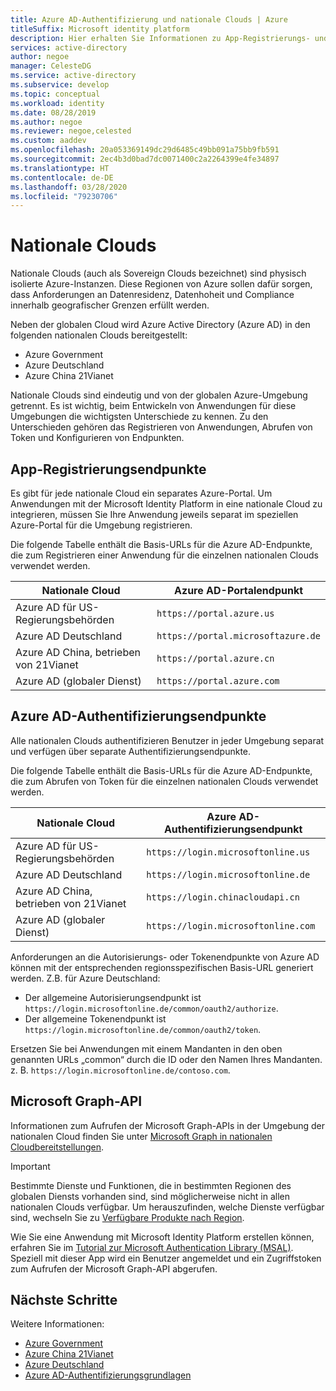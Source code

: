 ```yaml
---
title: Azure AD-Authentifizierung und nationale Clouds | Azure
titleSuffix: Microsoft identity platform
description: Hier erhalten Sie Informationen zu App-Registrierungs- und Authentifizierungsendpunkten für nationale Clouds.
services: active-directory
author: negoe
manager: CelesteDG
ms.service: active-directory
ms.subservice: develop
ms.topic: conceptual
ms.workload: identity
ms.date: 08/28/2019
ms.author: negoe
ms.reviewer: negoe,celested
ms.custom: aaddev
ms.openlocfilehash: 20a053369149dc29d6485c49bb091a75bb9fb591
ms.sourcegitcommit: 2ec4b3d0bad7dc0071400c2a2264399e4fe34897
ms.translationtype: HT
ms.contentlocale: de-DE
ms.lasthandoff: 03/28/2020
ms.locfileid: "79230706"
---
```

# <a name="national-clouds"></a>Nationale Clouds

Nationale Clouds (auch als Sovereign Clouds bezeichnet) sind physisch isolierte Azure-Instanzen. Diese Regionen von Azure sollen dafür sorgen, dass Anforderungen an Datenresidenz, Datenhoheit und Compliance innerhalb geografischer Grenzen erfüllt werden.

Neben der globalen Cloud wird Azure Active Directory (Azure AD) in den folgenden nationalen Clouds bereitgestellt:  

- Azure Government
- Azure Deutschland
- Azure China 21Vianet

Nationale Clouds sind eindeutig und von der globalen Azure-Umgebung getrennt. Es ist wichtig, beim Entwickeln von Anwendungen für diese Umgebungen die wichtigsten Unterschiede zu kennen. Zu den Unterschieden gehören das Registrieren von Anwendungen, Abrufen von Token und Konfigurieren von Endpunkten.

## <a name="app-registration-endpoints"></a>App-Registrierungsendpunkte

Es gibt für jede nationale Cloud ein separates Azure-Portal. Um Anwendungen mit der Microsoft Identity Platform in eine nationale Cloud zu integrieren, müssen Sie Ihre Anwendung jeweils separat im speziellen Azure-Portal für die Umgebung registrieren.

Die folgende Tabelle enthält die Basis-URLs für die Azure AD-Endpunkte, die zum Registrieren einer Anwendung für die einzelnen nationalen Clouds verwendet werden.

| Nationale Cloud | Azure AD-Portalendpunkt |
|----------------|--------------------------|
| Azure AD für US-Regierungsbehörden | `https://portal.azure.us` |
| Azure AD Deutschland | `https://portal.microsoftazure.de` |
| Azure AD China, betrieben von 21Vianet | `https://portal.azure.cn` |
| Azure AD (globaler Dienst) |`https://portal.azure.com` |

## <a name="azure-ad-authentication-endpoints"></a>Azure AD-Authentifizierungsendpunkte

Alle nationalen Clouds authentifizieren Benutzer in jeder Umgebung separat und verfügen über separate Authentifizierungsendpunkte.

Die folgende Tabelle enthält die Basis-URLs für die Azure AD-Endpunkte, die zum Abrufen von Token für die einzelnen nationalen Clouds verwendet werden.

| Nationale Cloud | Azure AD-Authentifizierungsendpunkt |
|----------------|-------------------------|
| Azure AD für US-Regierungsbehörden | `https://login.microsoftonline.us` |
| Azure AD Deutschland| `https://login.microsoftonline.de` |
| Azure AD China, betrieben von 21Vianet | `https://login.chinacloudapi.cn` |
| Azure AD (globaler Dienst)| `https://login.microsoftonline.com` |

Anforderungen an die Autorisierungs- oder Tokenendpunkte von Azure AD können mit der entsprechenden regionsspezifischen Basis-URL generiert werden. Z.B. für Azure Deutschland:

  - Der allgemeine Autorisierungsendpunkt ist `https://login.microsoftonline.de/common/oauth2/authorize`.
  - Der allgemeine Tokenendpunkt ist `https://login.microsoftonline.de/common/oauth2/token`.

Ersetzen Sie bei Anwendungen mit einem Mandanten in den oben genannten URLs „common“ durch die ID oder den Namen Ihres Mandanten. z. B. `https://login.microsoftonline.de/contoso.com`.

## <a name="microsoft-graph-api"></a>Microsoft Graph-API

Informationen zum Aufrufen der Microsoft Graph-APIs in der Umgebung der nationalen Cloud finden Sie unter [Microsoft Graph in nationalen Cloudbereitstellungen](https://developer.microsoft.com/graph/docs/concepts/deployments).

> [!IMPORTANT]
> Bestimmte Dienste und Funktionen, die in bestimmten Regionen des globalen Diensts vorhanden sind, sind möglicherweise nicht in allen nationalen Clouds verfügbar. Um herauszufinden, welche Dienste verfügbar sind, wechseln Sie zu [Verfügbare Produkte nach Region](https://azure.microsoft.com/global-infrastructure/services/?products=all&regions=usgov-non-regional,us-dod-central,us-dod-east,usgov-arizona,usgov-iowa,usgov-texas,usgov-virginia,china-non-regional,china-east,china-east-2,china-north,china-north-2,germany-non-regional,germany-central,germany-northeast).

Wie Sie eine Anwendung mit Microsoft Identity Platform erstellen können, erfahren Sie im [Tutorial zur Microsoft Authentication Library (MSAL)](msal-national-cloud.md). Speziell mit dieser App wird ein Benutzer angemeldet und ein Zugriffstoken zum Aufrufen der Microsoft Graph-API abgerufen.

## <a name="next-steps"></a>Nächste Schritte

Weitere Informationen:

- [Azure Government](https://docs.microsoft.com/azure/azure-government/)
- [Azure China 21Vianet](https://docs.microsoft.com/azure/china/)
- [Azure Deutschland](https://docs.microsoft.com/azure/germany/)
- [Azure AD-Authentifizierungsgrundlagen](authentication-scenarios.md)
